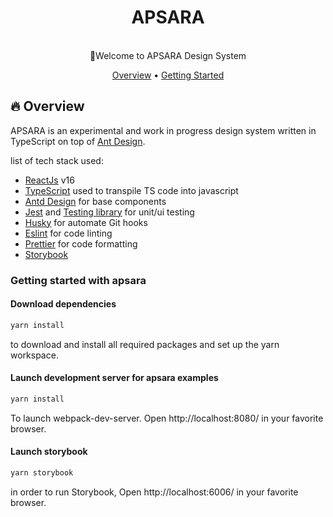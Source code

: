 <div align="center">
  <h1>APSARA</h1>
  <br>
    👋Welcome to APSARA Design System
  <br>
</div>
<p align="center">
  <a href="#fire-overview">Overview</a> •
  <a href="#getting-started-with-apsara">Getting Started</a>
</p>

## :fire: Overview

APSARA is an experimental and work in progress design system written in TypeScript on top of [Ant Design](https://ant.design/).

list of tech stack used:

- [ReactJs](https://facebook.github.io/react/) v16
- [TypeScript](https://www.typescriptlang.org/) used to transpile TS code into javascript
- [Antd Design](https://ant.design/) for base components
- [Jest](https://jestjs.io/) and [Testing library](https://testing-library.com/) for unit/ui testing
- [Husky](https://github.com/typicode/husky) for automate Git hooks
- [Eslint](https://github.com/eslint/eslint) for code linting
- [Prettier](https://prettier.io/) for code formatting
- [Storybook](https://storybook.js.org/)

### Getting started with apsara

#### Download dependencies

```sh
yarn install
```

to download and install all required packages and set up the yarn workspace.

#### Launch development server for apsara examples

```sh
yarn install
```

To launch webpack-dev-server. Open http://localhost:8080/ in your favorite browser.

#### Launch storybook

```sh
yarn storybook
```

in order to run Storybook, Open http://localhost:6006/ in your favorite browser.
